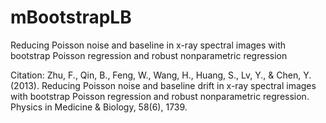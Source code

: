 # mBootstrapLB
 Reducing Poisson noise and baseline in x-ray spectral images with bootstrap Poisson regression and robust nonparametric regression
 
Citation:
Zhu, F., Qin, B., Feng, W., Wang, H., Huang, S., Lv, Y., & Chen, Y. (2013). Reducing Poisson noise and baseline drift in x-ray spectral images with bootstrap Poisson regression and robust nonparametric regression. Physics in Medicine & Biology, 58(6), 1739.
